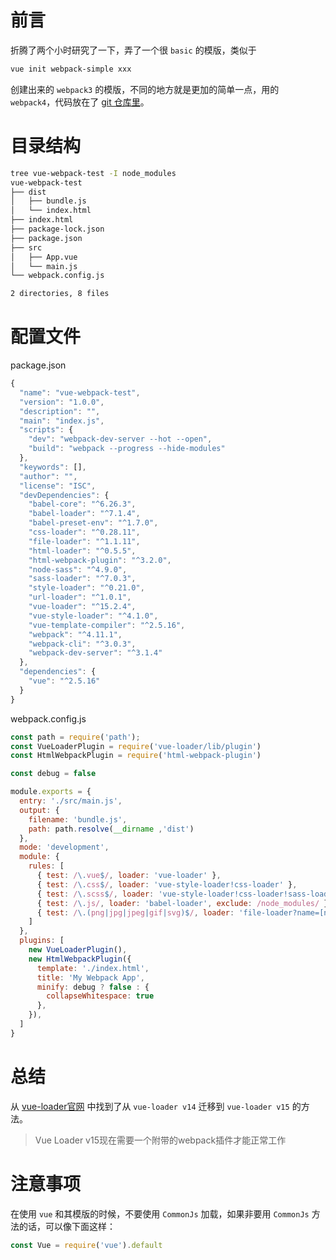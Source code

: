 # 前言

折腾了两个小时研究了一下，弄了一个很 `basic` 的模版，类似于

```bash
vue init webpack-simple xxx
```

创建出来的 `webpack3` 的模版，不同的地方就是更加的简单一点，用的 `webpack4`，代码放在了 [git 仓库里](https://github.com/honestxll/webpack4-vue.git)。

# 目录结构

```bash
tree vue-webpack-test -I node_modules
vue-webpack-test
├── dist
│   ├── bundle.js
│   └── index.html
├── index.html
├── package-lock.json
├── package.json
├── src
│   ├── App.vue
│   └── main.js
└── webpack.config.js

2 directories, 8 files
```

# 配置文件

package.json

```js
{
  "name": "vue-webpack-test",
  "version": "1.0.0",
  "description": "",
  "main": "index.js",
  "scripts": {
    "dev": "webpack-dev-server --hot --open",
    "build": "webpack --progress --hide-modules"
  },
  "keywords": [],
  "author": "",
  "license": "ISC",
  "devDependencies": {
    "babel-core": "^6.26.3",
    "babel-loader": "^7.1.4",
    "babel-preset-env": "^1.7.0",
    "css-loader": "^0.28.11",
    "file-loader": "^1.1.11",
    "html-loader": "^0.5.5",
    "html-webpack-plugin": "^3.2.0",
    "node-sass": "^4.9.0",
    "sass-loader": "^7.0.3",
    "style-loader": "^0.21.0",
    "url-loader": "^1.0.1",
    "vue-loader": "^15.2.4",
    "vue-style-loader": "^4.1.0",
    "vue-template-compiler": "^2.5.16",
    "webpack": "^4.11.1",
    "webpack-cli": "^3.0.3",
    "webpack-dev-server": "^3.1.4"
  },
  "dependencies": {
    "vue": "^2.5.16"
  }
}
```

webpack.config.js

```js
const path = require('path');
const VueLoaderPlugin = require('vue-loader/lib/plugin')
const HtmlWebpackPlugin = require('html-webpack-plugin')

const debug = false

module.exports = {
  entry: './src/main.js',
  output: {
    filename: 'bundle.js',
    path: path.resolve(__dirname ,'dist')
  },
  mode: 'development',
  module: {
    rules: [
      { test: /\.vue$/, loader: 'vue-loader' },
      { test: /\.css$/, loader: 'vue-style-loader!css-loader' },
      { test: /\.scss$/, loader: 'vue-style-loader!css-loader!sass-loader' },
      { test: /\.js/, loader: 'babel-loader', exclude: /node_modules/ },
      { test: /\.(png|jpg|jpeg|gif|svg)$/, loader: 'file-loader?name=[name].[ext]?[hash]' }
    ]
  },
  plugins: [
    new VueLoaderPlugin(),
    new HtmlWebpackPlugin({
      template: './index.html',
      title: 'My Webpack App',
      minify: debug ? false : {
        collapseWhitespace: true
      },
    }),
  ]
}
```

# 总结

从 [vue-loader官网](https://vue-loader.vuejs.org/migrating.html#notable-breaking-changes) 中找到了从 `vue-loader v14` 迁移到 `vue-loader v15` 的方法。

> Vue Loader v15现在需要一个附带的webpack插件才能正常工作

# 注意事项

在使用 `vue` 和其模版的时候，不要使用 `CommonJs` 加载，如果非要用 `CommonJs` 方法的话，可以像下面这样：

```js
const Vue = require('vue').default
```
